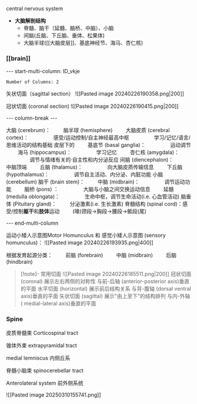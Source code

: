 central nervous system


- **大脑解剖结构**
    - 脊髓、脑干（延髓、脑桥、中脑）、小脑
    - 间脑(丘脑、下丘脑、垂体、松果体)
    - 大脑半球([[大脑皮层]]、基底神经节、海马、杏仁核)


### [[brain]]
--- start-multi-column: ID_vkje
```column-settings
Number of Columns: 2
```




矢状切面（sagittal section）
![[Pasted image 20240226190358.png|200]]


冠状切面 (coronal section)
![[Pasted image 20240226190415.png|200]]



--- column-break ---

大脑 (cerebrum)：
$\qquad$脑半球 (hemisphere)
$\qquad$大脑皮质 (cerebral cortex)：
$\qquad\qquad$感受/运动控制/自主神经最高中枢
$\qquad\qquad$学习/记忆/语言/思维活动的结构基础
		  皮层下的
$\qquad$基底节 (basal ganglia)：
$\qquad\qquad$运动调节
$\qquad$海马 (hippocampus)：
$\qquad\qquad$学习记忆
$\qquad$杏仁核 (amygdala)：
$\qquad\qquad$调节与情绪有关的·自主性和内分泌反应
间脑 (diencephalon)：
$\qquad$中脑顶端
$\qquad$丘脑 (thalamus)：
$\qquad\qquad$向大脑皮质传输信息
$\qquad$下丘脑 (hypothalamus)：
$\qquad\qquad$调节自主活动、内分泌、内脏功能
小脑 (cerebellum)
脑干 (brain stem)：
$\qquad$中脑 (midbrain)：
$\qquad\qquad$调节运动功能
$\qquad$脑桥 (pons) ：
$\qquad\qquad$大脑与小脑之间交换运动信息
$\qquad$延髓 (medulla oblongata)：
$\qquad\qquad$生命中枢，调节生命活动(i.e. 心血管活动)
脑垂体 (Pituitary gland)：
$\qquad$分泌激素(i.e. 生长激素)
脊髓结构 (spinal cord)：感受/控制**躯干**和**肢体**运动
$\qquad$(喙)颈段$\to$胸段$\to$腰段$\to$骶段(尾)

--- end-multi-column


运动小矮人示意图Motor Homunculus 和 感觉小矮人示意图 (sensory homunculus)：
![[Pasted image 20240226193935.png|400]]



根据发育起源分类：
$\qquad$前脑 (forebrain)
$\qquad$中脑 (midbrain) 
$\qquad$后脑 (hindbrain)



> [!note]- 常用切面
> ![[Pasted image 20240226185511.png|200]]
冠状切面 (coronal)            展示左右两侧的对称性
>	与前-后轴 (anterior-posterior axis)垂直的平面
水平切面 (horizontal)         展示前后结构关系
>	与背-腹轴 (dorsal­ ventral axis)垂直的平面
矢状切面 (sagittal)  展示"由上至下"的结构排列
>	与内-外轴 ( medial-lateral axis)垂直的平面


### Spine


皮质脊髓束 Corticospinal tract

锥体外束 extrapyramidal tract

medial lemniscus 内侧丘系

脊髓小脑束 spinocerebellar tract

Anterolateral system 前外侧系统

![[Pasted image 20250310155741.png]]